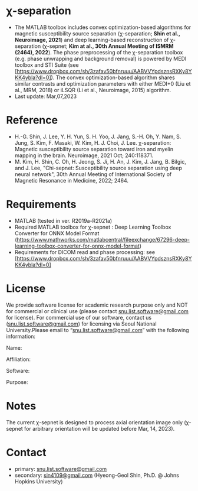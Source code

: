 #  &chi;-separation 

* The MATLAB toolbox includes convex optimization-based algorithms for magnetic susceptibility source separation (&chi;-separation; **Shin et al., Neuroimage, 2021**) and deep learning-based reconstruction of &chi;-separation (&chi;-sepnet; **Kim at al., 30th Annual Meeting of ISMRM (2464), 2022**). The phase preprocessing of the &chi;-separation toolbox (e.g. phase unwrapping and background removal) is powered by MEDI toolbox and STI Suite (see [https://www.dropbox.com/sh/3zafav50bfnruuu/AABVVYpdsznsRXKy8YKK4ybla?dl=0]). The convex optimization-based algorithm shares similar contrasts and optimization parameters with either MEDI+0 (Liu et al., MRM, 2018) or iLSQR (Li et al., Neuroimage, 2015) algorithm.
* Last update: Mar,07,2023



# Reference

* H.-G. Shin, J. Lee, Y. H. Yun, S. H. Yoo, J. Jang, S.-H. Oh, Y. Nam, S. Jung, S. Kim, F. Masaki, W. Kim, H. J. Choi, J. Lee. &chi;-separation: Magnetic susceptibility source separation toward iron and myelin mapping in the brain. Neuroimage, 2021 Oct; 240:118371.
* M. Kim, H. Shin, C. Oh, H. Jeong, S. Ji, H. An, J. Kim, J. Jang, B. Bilgic, and J. Lee, "Chi-sepnet: Susceptibility source separation using deep neural network", 30th Annual Meeting of International Society of Magnetic Resonance in Medicine, 2022; 2464.


# Requirements

* MATLAB (tested in ver. R2019a-R2021a)
* Required MATLAB toolbox for &chi;-sepnet     : Deep Learning Toolbox Converter for ONNX Model Format (https://www.mathworks.com/matlabcentral/fileexchange/67296-deep-learning-toolbox-converter-for-onnx-model-format)
* Requirements for DICOM read and phase processing: see [https://www.dropbox.com/sh/3zafav50bfnruuu/AABVVYpdsznsRXKy8YKK4ybla?dl=0]


# License
We provide software license for academic research purpose only and NOT for commercial or clinical use (please contact snu.list.software@gmail.com for license). For commercial use of our software, contact us (snu.list.software@gmail.com) for licensing via Seoul National University.Please email to “snu.list.software@gmail.com” with the following information:

Name:

Affiliation:

Software:

Purpose:


# Notes
The current &chi;-sepnet is  designed to process axial orientation image only (&chi;-sepnet for arbitrary orientation will be updated before Mar, 14, 2023).

# Contact
* primary:   snu.list.software@gmail.com
* secondary: sin4109@gmail.com (Hyeong-Geol Shin, Ph.D. @ Johns Hopkins University)
